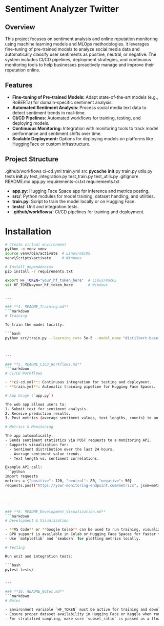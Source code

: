 


# Sentiment Analyzer Twitter


## Overview

This project focuses on sentiment analysis and online reputation monitoring using machine learning models and MLOps methodologies. It leverages fine-tuning of pre-trained models to analyze social media data and automatically classify user sentiments as positive, neutral, or negative. The system includes CI/CD pipelines, deployment strategies, and continuous monitoring tools to help businesses proactively manage and improve their reputation online.
## Features

- **Fine-tuning of Pre-trained Models:** Adapt state-of-the-art models (e.g., RoBERTa) for domain-specific sentiment analysis.
- **Automated Sentiment Analysis:** Process social media text data to detect sentiment trends in real-time.
- **CI/CD Pipelines:** Automated workflows for training, testing, and deploying models.
- **Continuous Monitoring:** Integration with monitoring tools to track model performance and sentiment shifts over time.
- **Scalable Deployment:** Options for deploying models on platforms like HuggingFace or custom infrastructure.

## Project Structure
.github/workflows
    ci-cd.yml
    train.yml
src
    __pycache__
    __init__.py
    train.py
    utils.py
tests
    __init__.py
    test_integration.py
    test_train.py
    test_utils.py
.gitignore
README.md
app.py
requirements-ci.txt
requirements.txt


- **app.py**: Hugging Face Space app for inference and metrics posting.  
- **src/**: Python modules for model training, dataset handling, and utilities.  
- **train.py**: Script to train the model locally or on Hugging Face.  
- **tests/**: Unit and integration tests.  
- **.github/workflows/**: CI/CD pipelines for training and deployment.

# Installation

```bash
# Create virtual environment
python -m venv venv
source venv/bin/activate  # Linux/macOS
venv\Scripts\activate     # Windows

# Install dependencies
pip install -r requirements.txt

export HF_TOKEN="your_hf_token_here"  # Linux/macOS
set HF_TOKEN=your_hf_token_here       # Windows


---

### **4. README_Training.md**
```markdown
# Training

To train the model locally:

```bash
python src/train.py --learning_rate 5e-5 --model_name "distilbert-base-uncased" --subset_ratio 0.1



---

### **5. README_CICD_Workflows.md**
```markdown
# CI/CD Workflows

- **ci-cd.yml**: Continuous integration for testing and deployment.
- **train.yml**: Automatic training pipeline for Hugging Face Spaces.

# App Usage (`app.py`)

The web app allows users to:
1. Submit text for sentiment analysis.  
2. Receive prediction results.  
3. Post metrics (average sentiment values, text lengths, counts) to an external monitoring endpoint.

# Metrics & Monitoring

The app automatically:
- Sends sentiment statistics via POST requests to a monitoring API.
- Supports visualization for:
  - Sentiment distribution over the last 24 hours.
  - Average sentiment value trends.
  - Text length vs. sentiment correlations.

Example API call:
```python
import requests
metrics = {"positive": 120, "neutral": 80, "negative": 50}
requests.post("https://your-monitoring-endpoint.com/metrics", json=metrics)



---

### **8. README_Development_Visualization.md**
```markdown
# Development & Visualization

- **VS Code** or **Google Colab** can be used to run training, visualize metrics, or debug the app.  
- GPU support is available in Colab or Hugging Face Spaces for faster training.  
- Use `matplotlib` and `seaborn` for plotting metrics locally.

# Testing

Run unit and integration tests:

```bash
pytest tests/


---

### **10. README_Notes.md**
```markdown
# Notes

- Environment variable `HF_TOKEN` must be active for training and downloading datasets.  
- Ensure proper dataset availability in Hugging Face or Kaggle when running `train.py`.  
- For stratified sampling, make sure `subset_ratio` is passed as a float.

